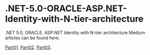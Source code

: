 # .NET-5.0-ORACLE-ASP.NET-Identity-with-N-tier-architecture
.NET 5.0, ORACLE, ASP.NET Identity with N-tier architecture 
Medium articles can be found here.

[Part01](https://mehobega.medium.com/asp-net-core-mvc-with-net-5-0-oracle-identity-using-n-tier-architecture-part-01-2a02099a6a4f).
[Part02](https://mehobega.medium.com/asp-net-core-mvc-with-net-5-0-oracle-identity-using-n-tier-architecture-part-02-84eb74327507).
[Part03](https://mehobega.medium.com/net-5-0-oracle-asp-net-identity-with-n-tier-architecture-part-03-db3678f25731).
